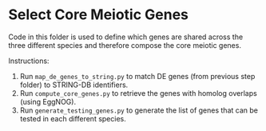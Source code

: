 # Select Core Meiotic Genes

Code in this folder is used to define which genes are shared across the three different species and therefore compose the core meiotic genes.


Instructions:
1. Run `map_de_genes_to_string.py` to match DE genes (from previous step folder) to STRING-DB identifiers.
2. Run `compute_core_genes.py` to retrieve the genes with homolog overlaps (using EggNOG).
3. Run `generate_testing_genes.py` to generate the list of genes that can be tested in each different species.
